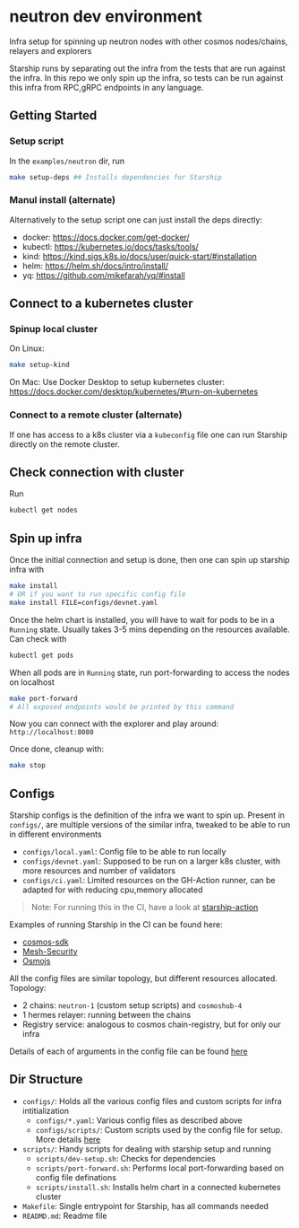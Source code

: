 # neutron dev environment
Infra setup for spinning up neutron nodes with other cosmos nodes/chains, relayers and explorers

Starship runs by separating out the infra from the tests that are run against the infra.
In this repo we only spin up the infra, so tests can be run against this infra from RPC,gRPC endpoints in any language.

## Getting Started
### Setup script
In the `examples/neutron` dir, run

```bash
make setup-deps ## Installs dependencies for Starship
```

### Manul install (alternate)
Alternatively to the setup script one can just install the deps directly:
* docker: https://docs.docker.com/get-docker/
* kubectl: https://kubernetes.io/docs/tasks/tools/
* kind: https://kind.sigs.k8s.io/docs/user/quick-start/#installation
* helm: https://helm.sh/docs/intro/install/
* yq: https://github.com/mikefarah/yq/#install

## Connect to a kubernetes cluster
### Spinup local cluster
On Linux:
```bash
make setup-kind
```

On Mac:
Use Docker Desktop to setup kubernetes cluster: https://docs.docker.com/desktop/kubernetes/#turn-on-kubernetes

### Connect to a remote cluster (alternate)
If one has access to a k8s cluster via a `kubeconfig` file one can run Starship directly on the remote cluster.

## Check connection with cluster
Run
```bash
kubectl get nodes
```

## Spin up infra
Once the initial connection and setup is done, then one can spin up starship infra with

```bash
make install
# OR if you want to run specific config file
make install FILE=configs/devnet.yaml
```

Once the helm chart is installed, you will have to wait for pods to be in a `Running` state. Usually takes 3-5 mins depending on the resources available.
Can check with
```bash
kubectl get pods
```

When all pods are in `Running` state, run port-forwarding to access the nodes on localhost
```bash
make port-forward
# All exposed endpoints would be printed by this command
```

Now you can connect with the explorer and play around: `http://localhost:8080`

Once done, cleanup with:
```bash
make stop
```

## Configs
Starship configs is the definition of the infra we want to spin up.
Present in `configs/`, are multiple versions of the similar infra, tweaked to be able to run in different environments
* `configs/local.yaml`: Config file to be able to run locally
* `configs/devnet.yaml`: Supposed to be run on a larger k8s cluster, with more resources and number of validators
* `configs/ci.yaml`: Limited resources on the GH-Action runner, can be adapted for with reducing cpu,memory allocated

> Note: For running this in the CI, have a look at [starship-action](https://github.com/hyperweb-io/starship-action)

Examples of running Starship in the CI can be found here:
* [cosmos-sdk](https://github.com/cosmos/cosmos-sdk/blob/main/.github/workflows/starship-tests.yml)
* [Mesh-Security](https://github.com/osmosis-labs/mesh-security-sdk/blob/main/.github/workflows/starship-e2e-tests.yml)
* [Osmojs](https://github.com/osmosis-labs/osmojs/blob/main/.github/workflows/e2e-tests.yaml#L33...L39)

All the config files are similar topology, but different resources allocated.
Topology:
* 2 chains: `neutron-1` (custom setup scripts) and `cosmoshub-4`
* 1 hermes relayer: running between the chains
* Registry service: analogous to cosmos chain-registry, but for only our infra

Details of each of arguments in the config file can be found [here](https://docs.cosmology.zone/starship/config/chains)

## Dir Structure
* `configs/`: Holds all the various config files and custom scripts for infra intitialization
  * `configs/*.yaml`: Various config files as described above
  * `configs/scripts/`: Custom scripts used by the config file for setup. More details [here](https://docs.cosmology.zone/starship/config/chains#scripts-optional)
* `scripts/`: Handy scripts for dealing with starship setup and running
  * `scripts/dev-setup.sh`: Checks for dependencies
  * `scripts/port-forward.sh`: Performs local port-forwarding based on config file definations
  * `scripts/install.sh`: Installs helm chart in a connected kubernetes cluster
* `Makefile`: Single entrypoint for Starship, has all commands needed
* `READMD.md`: Readme file
